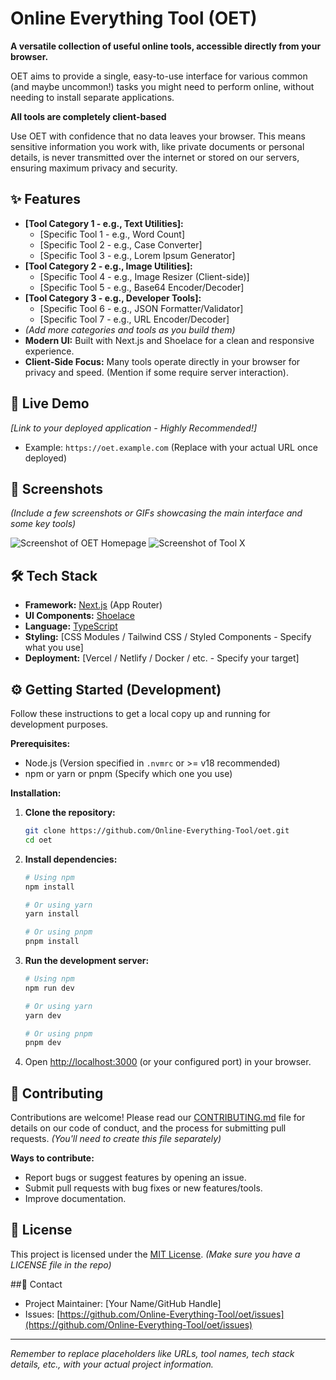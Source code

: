 # Online Everything Tool (OET)

**A versatile collection of useful online tools, accessible directly from your browser.**

OET aims to provide a single, easy-to-use interface for various common (and maybe uncommon!) tasks you might need to perform online, without needing to install separate applications.

**All tools are completely client-based**

Use OET with confidence that no data leaves your browser. This means sensitive information you work with, like private documents or personal details, is never transmitted over the internet or stored on our servers, ensuring maximum privacy and security.

## ✨ Features

*   **[Tool Category 1 - e.g., Text Utilities]:**
    *   [Specific Tool 1 - e.g., Word Count]
    *   [Specific Tool 2 - e.g., Case Converter]
    *   [Specific Tool 3 - e.g., Lorem Ipsum Generator]
*   **[Tool Category 2 - e.g., Image Utilities]:**
    *   [Specific Tool 4 - e.g., Image Resizer (Client-side)]
    *   [Specific Tool 5 - e.g., Base64 Encoder/Decoder]
*   **[Tool Category 3 - e.g., Developer Tools]:**
    *   [Specific Tool 6 - e.g., JSON Formatter/Validator]
    *   [Specific Tool 7 - e.g., URL Encoder/Decoder]
*   *(Add more categories and tools as you build them)*
*   **Modern UI:** Built with Next.js and Shoelace for a clean and responsive experience.
*   **Client-Side Focus:** Many tools operate directly in your browser for privacy and speed. (Mention if some require server interaction).

## 🚀 Live Demo

*[Link to your deployed application - Highly Recommended!]*
*   Example: `https://oet.example.com` (Replace with your actual URL once deployed)

## 📸 Screenshots

*(Include a few screenshots or GIFs showcasing the main interface and some key tools)*

![Screenshot of OET Homepage](URL_TO_HOMEPAGE_SCREENSHOT.png)
![Screenshot of Tool X](URL_TO_TOOL_X_SCREENSHOT.png)

## 🛠️ Tech Stack

*   **Framework:** [Next.js](https://nextjs.org/) (App Router)
*   **UI Components:** [Shoelace](https://shoelace.style/)
*   **Language:** [TypeScript](https://www.typescriptlang.org/)
*   **Styling:** [CSS Modules / Tailwind CSS / Styled Components - Specify what you use]
*   **Deployment:** [Vercel / Netlify / Docker / etc. - Specify your target]

## ⚙️ Getting Started (Development)

Follow these instructions to get a local copy up and running for development purposes.

**Prerequisites:**

*   Node.js (Version specified in `.nvmrc` or >= v18 recommended)
*   npm or yarn or pnpm (Specify which one you use)

**Installation:**

1.  **Clone the repository:**
    ```bash
    git clone https://github.com/Online-Everything-Tool/oet.git
    cd oet
    ```
2.  **Install dependencies:**
    ```bash
    # Using npm
    npm install

    # Or using yarn
    yarn install

    # Or using pnpm
    pnpm install
    ```
3.  **Run the development server:**
    ```bash
    # Using npm
    npm run dev

    # Or using yarn
    yarn dev

    # Or using pnpm
    pnpm dev
    ```
4.  Open [http://localhost:3000](http://localhost:3000) (or your configured port) in your browser.

## 🤝 Contributing

Contributions are welcome! Please read our [CONTRIBUTING.md](CONTRIBUTING.md) file for details on our code of conduct, and the process for submitting pull requests. *(You'll need to create this file separately)*

**Ways to contribute:**

*   Report bugs or suggest features by opening an issue.
*   Submit pull requests with bug fixes or new features/tools.
*   Improve documentation.

## 📄 License

This project is licensed under the [MIT License](LICENSE). *(Make sure you have a LICENSE file in the repo)*

##📧 Contact

*   Project Maintainer: [Your Name/GitHub Handle]
*   Issues: [https://github.com/Online-Everything-Tool/oet/issues](https://github.com/Online-Everything-Tool/oet/issues)

---

*Remember to replace placeholders like URLs, tool names, tech stack details, etc., with your actual project information.*